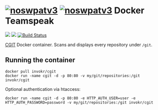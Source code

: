 [![noswpatv3](http://zoobab.wdfiles.com/local--files/start/noupcv3.jpg)](https://ffii.org/donate-now-to-save-europe-from-software-patents-says-ffii/)
[![noswpatv3](http://zoobab.wdfiles.com/local--files/start/noupcv3.jpg)](https://ffii.org/donate-now-to-save-europe-from-software-patents-says-ffii/)
Docker Teamspeak
=================

![](https://badge.imagelayers.io/invokr/cgit:latest.svg)
![](https://img.shields.io/docker/pulls/invokr/cgit.svg)
[![Build Status](https://travis-ci.org/invokr/docker-cgit.svg?branch=master)](https://travis-ci.org/invokr/docker-cgit)

[CGIT](http://git.zx2c4.com/cgit/) Docker container. Scans and displays every repository under `/git`.

Running the container
----------------------

    docker pull invokr/cgit
    docker run -name cgit -d -p 80:80 -v my/git/repositories:/git invokr/cgit

Optional authentication via htaccess:

    docker run -name cgit -d -p 80:80 -e HTTP_AUTH_USER=user -e HTTP_AUTH_PASSWORD=password -v my/git/repositories:/git invokr/cgit
